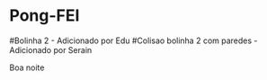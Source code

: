 # Pong-FEI

#Bolinha 2 - Adicionado por Edu
#Colisao bolinha 2 com paredes - Adicionado por Serain

Boa noite

